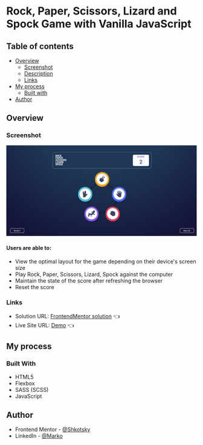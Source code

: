 # Rock, Paper, Scissors, Lizard and Spock Game with Vanilla JavaScript

## Table of contents

- [Overview](#overview)
  - [Screenshot](#screenshot)
  - [Description](#users-are-able-to)
  - [Links](#links)
- [My process](#my-process)
  - [Built with](#built-with)
- [Author](#author)

## Overview

### Screenshot

![](/screenShot/scrShotRock.png)

#### Users are able to:

- View the optimal layout for the game depending on their device's screen size
- Play Rock, Paper, Scissors, Lizard, Spock against the computer
- Maintain the state of the score after refreshing the browser
- Reset the score

### Links

- Solution URL: [FrontendMentor solution](https://www.frontendmentor.io/solutions/rock-paper-scissors-spock-lizard-game-with-vanilla-javascript-and-scss-By4SFygDc) 👈
- Live Site URL: [Demo](https://kaleidoscopic-syrniki-07c52a.netlify.app/) 👈

## My process

### Built With

- HTML5
- Flexbox
- SASS (SCSS)
- JavaScript

## Author

- Frontend Mentor - [@Shkotsky](https://www.frontendmentor.io/profile/Shkotsky)
- LinkedIn - [@Marko](https://www.linkedin.com/in/marko-hristovski-77b9a6149/)

